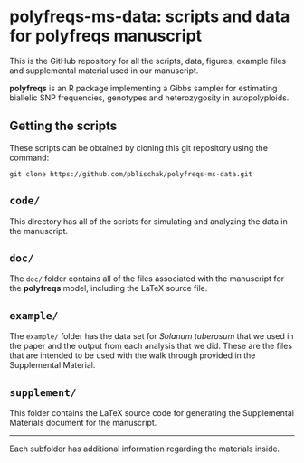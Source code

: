 # **polyfreqs-ms-data**: scripts and data for polyfreqs manuscript

This is the GitHub repository for all the scripts, data, figures, example files and supplemental material used in our manuscript.

**polyfreqs** is an R package implementing a Gibbs sampler for estimating biallelic SNP frequencies, genotypes and heterozygosity in autopolyploids. 

## Getting the scripts

These scripts can be obtained by cloning this git repository using the command:

```
git clone https://github.com/pblischak/polyfreqs-ms-data.git
```

## `code/`

This directory has all of the scripts for simulating and analyzing the data in the manuscript.

## `doc/`

The `doc/` folder contains all of the files associated with the manuscript for the **polyfreqs** model, 
including the LaTeX source file.

## `example/`

The `example/` folder has the data set for *Solanum tuberosum* that we used in the paper and the output from each analysis that we did. 
These are the files that are intended to be used with the walk through provided in the Supplemental Material.

## `supplement/`

This folder contains the LaTeX source code for generating the Supplemental Materials document for the manuscript.

--------

Each subfolder has additional information regarding the materials inside.
